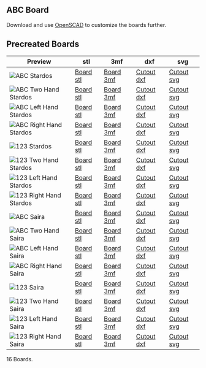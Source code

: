 ## ABC Board

Download and use [OpenSCAD](https://openscad.org/) to customize the boards further.

## Precreated Boards
| Preview | stl | 3mf | dxf | svg |
| ------- | --- | --- | --- | --- |
![ABC Stardos](https://github.com/ClaasJG/ABC-Board/releases/download/v1.1/ABC.Stardos.Preview.png) | [Board stl](https://github.com/ClaasJG/ABC-Board/releases/download/v1.1/ABC.Stardos.Board.Model.stl) | [Board 3mf](https://github.com/ClaasJG/ABC-Board/releases/download/v1.1/ABC.Stardos.Board.Model.3mf) | [Cutout dxf](https://github.com/ClaasJG/ABC-Board/releases/download/v1.1/ABC.Stardos.Board.Cutout.dxf) | [Cutout svg](https://github.com/ClaasJG/ABC-Board/releases/download/v1.1/ABC.Stardos.Board.Cutout.svg) |
![ABC Two Hand Stardos](https://github.com/ClaasJG/ABC-Board/releases/download/v1.1/ABC.Two.Hand.Stardos.Preview.png) | [Board stl](https://github.com/ClaasJG/ABC-Board/releases/download/v1.1/ABC.Two.Hand.Stardos.Board.Model.stl) | [Board 3mf](https://github.com/ClaasJG/ABC-Board/releases/download/v1.1/ABC.Two.Hand.Stardos.Board.Model.3mf) | [Cutout dxf](https://github.com/ClaasJG/ABC-Board/releases/download/v1.1/ABC.Two.Hand.Stardos.Board.Cutout.dxf) | [Cutout svg](https://github.com/ClaasJG/ABC-Board/releases/download/v1.1/ABC.Two.Hand.Stardos.Board.Cutout.svg) |
![ABC Left Hand Stardos](https://github.com/ClaasJG/ABC-Board/releases/download/v1.1/ABC.Left.Hand.Stardos.Preview.png) | [Board stl](https://github.com/ClaasJG/ABC-Board/releases/download/v1.1/ABC.Left.Hand.Stardos.Board.Model.stl) | [Board 3mf](https://github.com/ClaasJG/ABC-Board/releases/download/v1.1/ABC.Left.Hand.Stardos.Board.Model.3mf) | [Cutout dxf](https://github.com/ClaasJG/ABC-Board/releases/download/v1.1/ABC.Left.Hand.Stardos.Board.Cutout.dxf) | [Cutout svg](https://github.com/ClaasJG/ABC-Board/releases/download/v1.1/ABC.Left.Hand.Stardos.Board.Cutout.svg) |
![ABC Right Hand Stardos](https://github.com/ClaasJG/ABC-Board/releases/download/v1.1/ABC.Right.Hand.Stardos.Preview.png) | [Board stl](https://github.com/ClaasJG/ABC-Board/releases/download/v1.1/ABC.Right.Hand.Stardos.Board.Model.stl) | [Board 3mf](https://github.com/ClaasJG/ABC-Board/releases/download/v1.1/ABC.Right.Hand.Stardos.Board.Model.3mf) | [Cutout dxf](https://github.com/ClaasJG/ABC-Board/releases/download/v1.1/ABC.Right.Hand.Stardos.Board.Cutout.dxf) | [Cutout svg](https://github.com/ClaasJG/ABC-Board/releases/download/v1.1/ABC.Right.Hand.Stardos.Board.Cutout.svg) |
![123 Stardos](https://github.com/ClaasJG/ABC-Board/releases/download/v1.1/123.Stardos.Preview.png) | [Board stl](https://github.com/ClaasJG/ABC-Board/releases/download/v1.1/123.Stardos.Board.Model.stl) | [Board 3mf](https://github.com/ClaasJG/ABC-Board/releases/download/v1.1/123.Stardos.Board.Model.3mf) | [Cutout dxf](https://github.com/ClaasJG/ABC-Board/releases/download/v1.1/123.Stardos.Board.Cutout.dxf) | [Cutout svg](https://github.com/ClaasJG/ABC-Board/releases/download/v1.1/123.Stardos.Board.Cutout.svg) |
![123 Two Hand Stardos](https://github.com/ClaasJG/ABC-Board/releases/download/v1.1/123.Two.Hand.Stardos.Preview.png) | [Board stl](https://github.com/ClaasJG/ABC-Board/releases/download/v1.1/123.Two.Hand.Stardos.Board.Model.stl) | [Board 3mf](https://github.com/ClaasJG/ABC-Board/releases/download/v1.1/123.Two.Hand.Stardos.Board.Model.3mf) | [Cutout dxf](https://github.com/ClaasJG/ABC-Board/releases/download/v1.1/123.Two.Hand.Stardos.Board.Cutout.dxf) | [Cutout svg](https://github.com/ClaasJG/ABC-Board/releases/download/v1.1/123.Two.Hand.Stardos.Board.Cutout.svg) |
![123 Left Hand Stardos](https://github.com/ClaasJG/ABC-Board/releases/download/v1.1/123.Left.Hand.Stardos.Preview.png) | [Board stl](https://github.com/ClaasJG/ABC-Board/releases/download/v1.1/123.Left.Hand.Stardos.Board.Model.stl) | [Board 3mf](https://github.com/ClaasJG/ABC-Board/releases/download/v1.1/123.Left.Hand.Stardos.Board.Model.3mf) | [Cutout dxf](https://github.com/ClaasJG/ABC-Board/releases/download/v1.1/123.Left.Hand.Stardos.Board.Cutout.dxf) | [Cutout svg](https://github.com/ClaasJG/ABC-Board/releases/download/v1.1/123.Left.Hand.Stardos.Board.Cutout.svg) |
![123 Right Hand Stardos](https://github.com/ClaasJG/ABC-Board/releases/download/v1.1/123.Right.Hand.Stardos.Preview.png) | [Board stl](https://github.com/ClaasJG/ABC-Board/releases/download/v1.1/123.Right.Hand.Stardos.Board.Model.stl) | [Board 3mf](https://github.com/ClaasJG/ABC-Board/releases/download/v1.1/123.Right.Hand.Stardos.Board.Model.3mf) | [Cutout dxf](https://github.com/ClaasJG/ABC-Board/releases/download/v1.1/123.Right.Hand.Stardos.Board.Cutout.dxf) | [Cutout svg](https://github.com/ClaasJG/ABC-Board/releases/download/v1.1/123.Right.Hand.Stardos.Board.Cutout.svg) |
![ABC Saira](https://github.com/ClaasJG/ABC-Board/releases/download/v1.1/ABC.Saira.Preview.png) | [Board stl](https://github.com/ClaasJG/ABC-Board/releases/download/v1.1/ABC.Saira.Board.Model.stl) | [Board 3mf](https://github.com/ClaasJG/ABC-Board/releases/download/v1.1/ABC.Saira.Board.Model.3mf) | [Cutout dxf](https://github.com/ClaasJG/ABC-Board/releases/download/v1.1/ABC.Saira.Board.Cutout.dxf) | [Cutout svg](https://github.com/ClaasJG/ABC-Board/releases/download/v1.1/ABC.Saira.Board.Cutout.svg) |
![ABC Two Hand Saira](https://github.com/ClaasJG/ABC-Board/releases/download/v1.1/ABC.Two.Hand.Saira.Preview.png) | [Board stl](https://github.com/ClaasJG/ABC-Board/releases/download/v1.1/ABC.Two.Hand.Saira.Board.Model.stl) | [Board 3mf](https://github.com/ClaasJG/ABC-Board/releases/download/v1.1/ABC.Two.Hand.Saira.Board.Model.3mf) | [Cutout dxf](https://github.com/ClaasJG/ABC-Board/releases/download/v1.1/ABC.Two.Hand.Saira.Board.Cutout.dxf) | [Cutout svg](https://github.com/ClaasJG/ABC-Board/releases/download/v1.1/ABC.Two.Hand.Saira.Board.Cutout.svg) |
![ABC Left Hand Saira](https://github.com/ClaasJG/ABC-Board/releases/download/v1.1/ABC.Left.Hand.Saira.Preview.png) | [Board stl](https://github.com/ClaasJG/ABC-Board/releases/download/v1.1/ABC.Left.Hand.Saira.Board.Model.stl) | [Board 3mf](https://github.com/ClaasJG/ABC-Board/releases/download/v1.1/ABC.Left.Hand.Saira.Board.Model.3mf) | [Cutout dxf](https://github.com/ClaasJG/ABC-Board/releases/download/v1.1/ABC.Left.Hand.Saira.Board.Cutout.dxf) | [Cutout svg](https://github.com/ClaasJG/ABC-Board/releases/download/v1.1/ABC.Left.Hand.Saira.Board.Cutout.svg) |
![ABC Right Hand Saira](https://github.com/ClaasJG/ABC-Board/releases/download/v1.1/ABC.Right.Hand.Saira.Preview.png) | [Board stl](https://github.com/ClaasJG/ABC-Board/releases/download/v1.1/ABC.Right.Hand.Saira.Board.Model.stl) | [Board 3mf](https://github.com/ClaasJG/ABC-Board/releases/download/v1.1/ABC.Right.Hand.Saira.Board.Model.3mf) | [Cutout dxf](https://github.com/ClaasJG/ABC-Board/releases/download/v1.1/ABC.Right.Hand.Saira.Board.Cutout.dxf) | [Cutout svg](https://github.com/ClaasJG/ABC-Board/releases/download/v1.1/ABC.Right.Hand.Saira.Board.Cutout.svg) |
![123 Saira](https://github.com/ClaasJG/ABC-Board/releases/download/v1.1/123.Saira.Preview.png) | [Board stl](https://github.com/ClaasJG/ABC-Board/releases/download/v1.1/123.Saira.Board.Model.stl) | [Board 3mf](https://github.com/ClaasJG/ABC-Board/releases/download/v1.1/123.Saira.Board.Model.3mf) | [Cutout dxf](https://github.com/ClaasJG/ABC-Board/releases/download/v1.1/123.Saira.Board.Cutout.dxf) | [Cutout svg](https://github.com/ClaasJG/ABC-Board/releases/download/v1.1/123.Saira.Board.Cutout.svg) |
![123 Two Hand Saira](https://github.com/ClaasJG/ABC-Board/releases/download/v1.1/123.Two.Hand.Saira.Preview.png) | [Board stl](https://github.com/ClaasJG/ABC-Board/releases/download/v1.1/123.Two.Hand.Saira.Board.Model.stl) | [Board 3mf](https://github.com/ClaasJG/ABC-Board/releases/download/v1.1/123.Two.Hand.Saira.Board.Model.3mf) | [Cutout dxf](https://github.com/ClaasJG/ABC-Board/releases/download/v1.1/123.Two.Hand.Saira.Board.Cutout.dxf) | [Cutout svg](https://github.com/ClaasJG/ABC-Board/releases/download/v1.1/123.Two.Hand.Saira.Board.Cutout.svg) |
![123 Left Hand Saira](https://github.com/ClaasJG/ABC-Board/releases/download/v1.1/123.Left.Hand.Saira.Preview.png) | [Board stl](https://github.com/ClaasJG/ABC-Board/releases/download/v1.1/123.Left.Hand.Saira.Board.Model.stl) | [Board 3mf](https://github.com/ClaasJG/ABC-Board/releases/download/v1.1/123.Left.Hand.Saira.Board.Model.3mf) | [Cutout dxf](https://github.com/ClaasJG/ABC-Board/releases/download/v1.1/123.Left.Hand.Saira.Board.Cutout.dxf) | [Cutout svg](https://github.com/ClaasJG/ABC-Board/releases/download/v1.1/123.Left.Hand.Saira.Board.Cutout.svg) |
![123 Right Hand Saira](https://github.com/ClaasJG/ABC-Board/releases/download/v1.1/123.Right.Hand.Saira.Preview.png) | [Board stl](https://github.com/ClaasJG/ABC-Board/releases/download/v1.1/123.Right.Hand.Saira.Board.Model.stl) | [Board 3mf](https://github.com/ClaasJG/ABC-Board/releases/download/v1.1/123.Right.Hand.Saira.Board.Model.3mf) | [Cutout dxf](https://github.com/ClaasJG/ABC-Board/releases/download/v1.1/123.Right.Hand.Saira.Board.Cutout.dxf) | [Cutout svg](https://github.com/ClaasJG/ABC-Board/releases/download/v1.1/123.Right.Hand.Saira.Board.Cutout.svg) |

16 Boards.
